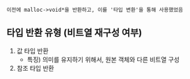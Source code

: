 `이전에 malloc->void*을 반환하고, 이를 '타입 변환'을 통해 사용했었음 `

## 타입 반환 유형 (비트열 재구성 여부)
1. 값 타입 반환
	- 특징) 의미를 유지하기 위해서, 원본 객체와 다른 비트열 구성
2. 참조 타입 반환